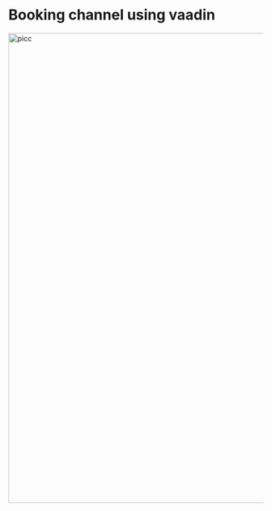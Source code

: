 # Booking channel using vaadin

<img width="927" alt="picc" src="https://github.com/montella-03/GridCrud/assets/83244477/0d562c44-3713-46ed-ade3-a4a071d08d56">
